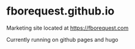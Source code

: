 # fborequest.github.io

Marketing site located at https://fborequest.com

Currently running on github pages and hugo
